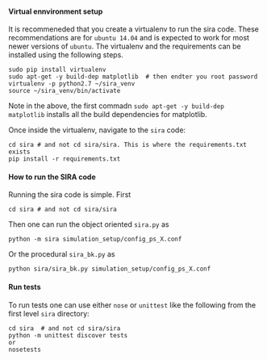 #### Virtual ennvironment setup
It is recommeneded that you create a virtualenv to run the sira code. These recommendations are for `ubuntu 14.04` and is expected to work for most newer versions of `ubuntu`. The virtualenv and the requirements can be installed using the following steps.

    sudo pip install virtualenv
    sudo apt-get -y build-dep matplotlib  # then endter you root password
    virtualenv -p python2.7 ~/sira_venv
    source ~/sira_venv/bin/activate

Note in the above, the first commadn `sudo apt-get -y build-dep matplotlib` installs all the build dependencies for matplotlib.

Once inside the virtualenv, navigate to the `sira` code:
    
    cd sira # and not cd sira/sira. This is where the requirements.txt exists
    pip install -r requirements.txt

#### How to run the SIRA code

Running the sira code is simple. First 
    
    cd sira # and not cd sira/sira

Then one can run the object oriented `sira.py` as     
    
    python -m sira simulation_setup/config_ps_X.conf

Or the procedural `sira_bk.py` as

    python sira/sira_bk.py simulation_setup/config_ps_X.conf

#### Run tests
To run tests one can use either `nose` or `unittest` like the following from the first level `sira` directory:
    
    cd sira  # and not cd sira/sira
    python -m unittest discover tests
    or
    nosetests



